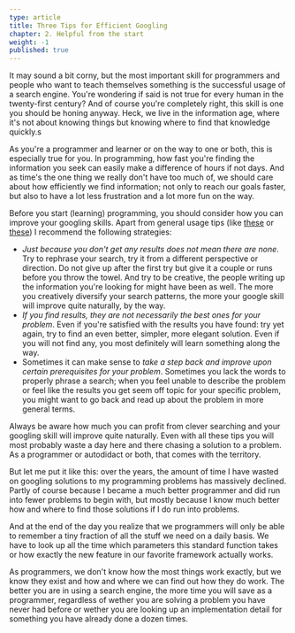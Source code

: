 ```yaml
---
type: article
title: Three Tips for Efficient Googling
chapter: 2. Helpful from the start
weight: -1
published: true
---
```


It may sound a bit corny, but the most important skill for programmers and people who want to teach themselves something is the successful usage of a search engine. You're wondering if said is not true for every human in the twenty-first century? And of course you're completely right, this skill is one you should be honing anyway. Heck, we live in the information age, where it's not about knowing things but knowing where to find that knowledge quickly.s

As you're a programmer and learner or on the way to one or both, this is especially true for you. In programming, how fast you're finding the information you seek can easily make a difference of hours if not days. And as time's the one thing we really don't have too much of, we should care about how efficiently we find information; not only to reach our goals faster, but also to have a lot less frustration and a lot more fun on the way.

Before you start (learning) programming, you should consider how you can improve your googling skills. Apart from general usage tips (like [these](https://www.lifehack.org/articles/technology/20-tips-use-google-search-efficiently.html) or [these](http://www.informit.com/articles/article.aspx?p=1315437)) I recommend the following strategies:

- _Just because you don't get any results does not mean there are none_. Try to rephrase your search, try it from a different perspective or direction. Do not give up after the first try but give it a couple or runs before you throw the towel. And try to be creative, the people writing up the information you're looking for might have been as well. The more you creatively diversify your search patterns, the more your google skill will improve quite naturally, by the way.
- _If you find results, they are not necessarily the best ones for your problem_. Even if you're satisfied with the results you have found: try yet again, try to find an even better, simpler, more elegant solution. Even if you will not find any, you most definitely will learn something along the way.
- Sometimes it can make sense to _take a step back and improve upon certain prerequisites for your problem_. Sometimes you lack the words to properly phrase a search; when you feel unable to describe the problem or feel like the results you get seem off topic for your specific problem, you might want to go back and read up about the problem in more general terms.

Always be aware how much you can profit from clever searching and your googling skill will improve quite naturally. Even with all these tips you will most probably waste a day here and there chasing a solution to a problem. As a programmer or autodidact or both, that comes with the territory.

But let me put it like this: over the years, the amount of time I have wasted on googling solutions to my programming problems has massively declined. Partly of course because I became a much better programmer and did run into fewer problems to begin with, but mostly because I know much better how and where to find those solutions if I do run into problems.

And at the end of the day you realize that we programmers will only be able to remember a tiny fraction of all the stuff we need on a daily basis. We have to look up all the time which parameters this standard function takes or how exactly the new feature in our favorite framework actually works.

As programmers, we don't know how the most things work exactly, but we know they exist and how and where we can find out how they do work. The better you are in using a search engine, the more time you will save as a programmer, regardless of wether you are solving a problem you have never had before or wether you are looking up an implementation detail for something you have already done a dozen times.

<img src="https://vg09.met.vgwort.de/na/74f33bb93fc94d249829a3eec385e6ae" width="1" height="1" alt="">
